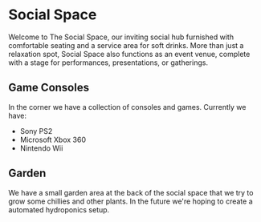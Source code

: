# Social Space

Welcome to The Social Space, our inviting social hub furnished with comfortable seating and a service area for soft drinks. More than just a relaxation spot, Social Space also functions as an event venue, complete with a stage for performances, presentations, or gatherings.

## Game Consoles

In the corner we have a collection of consoles and games. Currently we have:

* Sony PS2
* Microsoft Xbox 360
* Nintendo Wii

## Garden

We have a small garden area at the back of the social space that we try to grow some chillies and other plants. In the future we're hoping to create a automated hydroponics setup.
